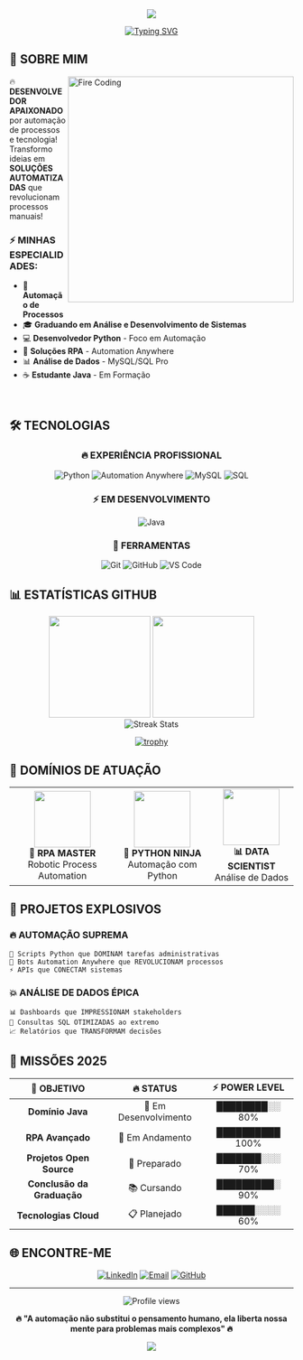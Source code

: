 <div align="center">
  <img src="https://capsule-render.vercel.app/api?type=shark&color=gradient&customColorList=6,11,20&height=140&section=header&text=🔥%20JOSÉ%20CARLOS%20🔥&fontSize=70&fontColor=fff&animation=blink"/>
</div>

<div align="center">

[![Typing SVG](https://readme-typing-svg.herokuapp.com?font=Fira+Code&weight=700&size=25&pause=1000&color=FF4500&center=true&vCenter=true&width=500&lines=🚀+AUTOMATION+MASTER;🐍+PYTHON+DEVELOPER;🤖+RPA+SPECIALIST;📊+DATA+ANALYST;⚡+CODING+MACHINE)](https://git.io/typing-svg)

</div>

## 🚀 SOBRE MIM

<img align="right" alt="Fire Coding" width="400" src="https://media.giphy.com/media/RbDKaczqWovIugyJmW/giphy.gif">

🔥 **DESENVOLVEDOR APAIXONADO** por automação de processos e tecnologia! Transformo ideias em **SOLUÇÕES AUTOMATIZADAS** que revolucionam processos manuais!

### ⚡ MINHAS ESPECIALIDADES:
- 🔧 **Automação de Processos**
- 🎓 **Graduando em Análise e Desenvolvimento de Sistemas**
- 💻 **Desenvolvedor Python** - Foco em Automação
- 🤖 **Soluções RPA** - Automation Anywhere   
- 📊 **Análise de Dados** - MySQL/SQL Pro
- ☕ **Estudante Java** - Em Formação

<br clear="right"/>

## 🛠️ TECNOLOGIAS

<div align="center">

### 🔥 EXPERIÊNCIA PROFISSIONAL
![Python](https://img.shields.io/badge/PYTHON-FFD43B?style=for-the-badge&logo=python&logoColor=blue&labelColor=FF4500)
![Automation Anywhere](https://img.shields.io/badge/AUTOMATION_ANYWHERE-FF6600?style=for-the-badge&logo=automation-anywhere&logoColor=white&labelColor=FF0000)
![MySQL](https://img.shields.io/badge/MYSQL-4479A1?style=for-the-badge&logo=mysql&logoColor=white&labelColor=FF8C00)
![SQL](https://img.shields.io/badge/SQL-336791?style=for-the-badge&logo=postgresql&logoColor=white&labelColor=FF6347)

### ⚡ EM DESENVOLVIMENTO
![Java](https://img.shields.io/badge/JAVA-ED8B00?style=for-the-badge&logo=java&logoColor=white&labelColor=FF4500)

### 🚀 FERRAMENTAS
![Git](https://img.shields.io/badge/GIT-F05032?style=for-the-badge&logo=git&logoColor=white&labelColor=DC143C)
![GitHub](https://img.shields.io/badge/GITHUB-181717?style=for-the-badge&logo=github&logoColor=white&labelColor=FF6600)
![VS Code](https://img.shields.io/badge/VS_CODE-007ACC?style=for-the-badge&logo=visual-studio-code&logoColor=white&labelColor=FF4500)

</div>

## 📊 ESTATÍSTICAS GITHUB

<div align="center">
  <img height="180em" src="https://github-readme-stats.vercel.app/api?username=Teodorox&show_icons=true&theme=radical&include_all_commits=true&count_private=true&hide_border=true&bg_color=0d1117&title_color=FF4500&text_color=FF6347&icon_color=FF8C00"/>
  <img height="180em" src="https://github-readme-stats.vercel.app/api/top-langs/?username=Teodorox&layout=compact&langs_count=7&theme=radical&hide_border=true&bg_color=0d1117&title_color=FF4500&text_color=FF6347"/>
</div>

<div align="center">
  <img src="https://github-readme-streak-stats.herokuapp.com/?user=Teodorox&theme=radical&hide_border=true&background=0d1117&ring=FF4500&fire=FF8C00&currStreakLabel=FF6347" alt="Streak Stats"/>
</div>

<div align="center">

[![trophy](https://github-profile-trophy.vercel.app/?username=Teodorox&theme=radical&no-frame=true&no-bg=true&margin-w=4&row=1)](https://github.com/ryo-ma/github-profile-trophy)

</div>

## 🎯 DOMÍNIOS DE ATUAÇÃO

<div align="center">

<table>
<tr>
<td align="center" style="border: none;">
<img src="https://media.giphy.com/media/WUlplcMpOCEmTGBtBW/giphy.gif" width="100">
<br><strong>🤖 RPA MASTER</strong>
<br>Robotic Process Automation
</td>
<td align="center" style="border: none;">
<img src="https://media.giphy.com/media/SWoSkN6DxTszqIKEqv/giphy.gif" width="100">
<br><strong>🐍 PYTHON NINJA</strong>
<br>Automação com Python
</td>
<td align="center" style="border: none;">
<img src="https://media.giphy.com/media/3oKIPEqDGUULpEU0aQ/giphy.gif" width="100">
<br><strong>📊 DATA SCIENTIST</strong>
<br>Análise de Dados
</td>
</tr>
</table>

</div>

## 🚀 PROJETOS EXPLOSIVOS

### 🔥 AUTOMAÇÃO SUPREMA
```
🤖 Scripts Python que DOMINAM tarefas administrativas
🚀 Bots Automation Anywhere que REVOLUCIONAM processos  
⚡ APIs que CONECTAM sistemas
```

### 💥 ANÁLISE DE DADOS ÉPICA
```
📊 Dashboards que IMPRESSIONAM stakeholders
🎯 Consultas SQL OTIMIZADAS ao extremo
📈 Relatórios que TRANSFORMAM decisões
```

## 🎯 MISSÕES 2025

<div align="center">

| 🎯 OBJETIVO | 🔥 STATUS | ⚡ POWER LEVEL |
|:---:|:---:|:---:|
| **Domínio Java** | 🔄 Em Desenvolvimento | ████████░░ 80% |
| **RPA Avançado** | 🚀 Em Andamento | ██████████ 100% |
| **Projetos Open Source** | 💪 Preparado | ███████░░░ 70% |
| **Conclusão da Graduação** | 📚 Cursando | █████████░ 90% |
| **Tecnologias Cloud** | 📋 Planejado | ██████░░░░ 60% |

</div>

## 🌐 ENCONTRE-ME

<div align="center">

[![LinkedIn](https://img.shields.io/badge/LINKEDIN-0077B5?style=for-the-badge&logo=linkedin&logoColor=white&labelColor=FF4500)](https://www.linkedin.com/in/jgomes-teodoro)
[![Email](https://img.shields.io/badge/EMAIL-D14836?style=for-the-badge&logo=gmail&logoColor=white&labelColor=FF6347)](mailto:teodoro2522@gmail.com)
[![GitHub](https://img.shields.io/badge/GITHUB-181717?style=for-the-badge&logo=github&logoColor=white&labelColor=FF8C00)](https://github.com/Teodorox)

</div>

---

<div align="center">
  <img src="https://komarev.com/ghpvc/?username=Teodorox&color=orange&style=for-the-badge&label=VISITANTES+ÉPICOS" alt="Profile views"/>
</div>

<div align="center">
  
  **🔥 "A automação não substitui o pensamento humano, ela liberta nossa mente para problemas mais complexos" 🔥**
  
</div>

<div align="center">
  <img src="https://capsule-render.vercel.app/api?type=waving&color=gradient&customColorList=6,11,20&height=100&section=footer"/>
</div>
